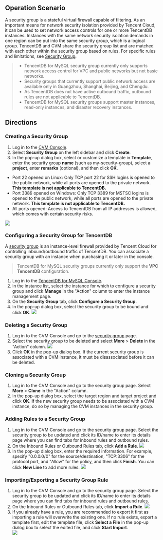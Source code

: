 ## Operation Scenario
A security group is a stateful virtual firewall capable of filtering. As an important means for network security isolation provided by Tencent Cloud, it can be used to set network access controls for one or more TencentDB instances. Instances with the same network security isolation demands in one region can be put into the same security group, which is a logical group. TencentDB and CVM share the security group list and are matched with each other within the security group based on rules. For specific rules and limitations, see [Security Group](https://intl.cloud.tencent.com/document/product/215/20089).


>- TencentDB for MySQL security group currently only supports network access control for VPC and public networks but not basic networks.
> - Security groups that currently support public network access are available only in Guangzhou, Shanghai, Beijing, and Chengdu.
> - As TencentDB does not have active outbound traffic, outbound rules are not applicable to TencentDB.
> - TencentDB for MySQL security groups support master instances, read-only instances, and disaster recovery instances.


## Directions
### Creating a Security Group
1. Log in to the [CVM Console](https://console.cloud.tencent.com/cvm/securitygroup).
2. Select **Security Group** on the left sidebar and click **Create**.
3. In the pop-up dialog box, select or customize a template in **Template**, enter the security group **name** (such as my-security-group), select a **project**, enter **remarks** (optional), and then click **OK**.
>
 - Port 22 opened on Linux: Only TCP port 22 for SSH logins is opened to the public network, while all ports are opened to the private network. **This template is not applicable to TencentDB.**
 - Port 3389 opened on Windows: Only TCP 3389 for MSTSC logins is opened to the public network, while all ports are opened to the private network. **This template is not applicable to TencentDB.**
 - All ports opened: Access to TencentDB from all IP addresses is allowed, which comes with certain security risks.
>
![](https://main.qcloudimg.com/raw/5ff13000731c0ccf9904dda884df7478.png)

### Configuring a Security Group for TencentDB
A [security group](https://intl.cloud.tencent.com/doc/product/213/500) is an instance-level firewall provided by Tencent Cloud for controlling inbound/outbound traffic of TencentDB. You can associate a security group with an instance when purchasing it or later in the console.

>TencentDB for MySQL security groups currently only support the **VPC TencentDB** configuration.

1. Log in to the [TencentDB for MySQL Console](https://console.cloud.tencent.com/cdb).
2. In the instance list, select the instance for which to configure a security group and click **Manage** in the "Action" column to enter the instance management page.
3. On the **Security Group** tab, click **Configure a Security Group**.
4. In the pop-up dialog box, select the security group to be bound and click **OK**. 
![](https://main.qcloudimg.com/raw/b836f83d5a20b91e588a4d4b3528f263.png)

### Deleting a Security Group
1. Log in to the CVM Console and go to the [security group](https://console.cloud.tencent.com/cvm/securitygroup) page.
2. Select the security group to be deleted and select **More** > **Delete** in the "Action" column.
![](https://main.qcloudimg.com/raw/708d17dcd00d6ce4db06821f33cdaf7f.png)
3. Click **OK** in the pop-up dialog box. If the current security group is associated with a CVM instance, it must be disassociated before it can be deleted.

### Cloning a Security Group
1. Log in to the CVM Console and go to the security group page. Select **More** > **Clone** in the "Action" column.
2. In the pop-up dialog box, select the target region and target project and click **OK**. If the new security group needs to be associated with a CVM instance, do so by managing the CVM instances in the security group.

### Adding Rules to a Security Group
1. Log in to the CVM Console and go to the security group page. Select the security group to be updated and click its ID/name to enter its details page where you can find tabs for inbound rules and outbound rules.
2. On the Inbound Rules or Outbound Rules tab, click **Add a Rule**.
![](https://main.qcloudimg.com/raw/73b31badbb00c384461e54566a90357f.png)
3. In the pop-up dialog box, enter the required information. For example, specify "0.0.0.0/0" for the source/destination, "TCP:3306" for the protocol port, and "Allow" for the policy, and then click **Finish**. You can click **New Line** to add more rules.
![](https://main.qcloudimg.com/raw/0efea06b87cb9f6d25a615c61acdf675.png)

### Importing/Exporting a Security Group Rule
1. Log in to the CVM Console and go to the security group page. Select the security group to be updated and click its ID/name to enter its details page where you can find tabs for inbound rules and outbound rules.
2. On the Inbound Rules or Outbound Rules tab, click **Import a Rule**.
![](https://main.qcloudimg.com/raw/3a7e52796c1b9a66295f557c694998ae.png)
3. If you already have a rule, you are recommended to export it first as importing a rule will overwrite the existing one. If no rule exists, export a template first, edit the template file, click **Select a File** in the pop-up dialog box to select the edited file, and click **Start Import**.	
![](https://main.qcloudimg.com/raw/98ecb63181c1357afc4b29b5ca9b87e3.png)


